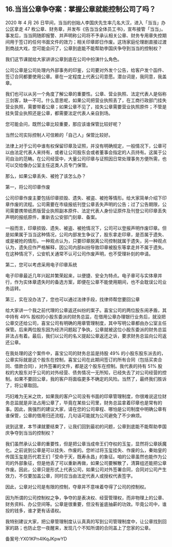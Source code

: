 ## 16.当当公章争夺案：掌握公章就能控制公司了吗？
2020 年 4 月 26 日早间，当当的创始人李国庆先生率几名大汉，进入「当当」办公区拿走 47 枚公章、财务章，并发布《告当当全体员工书》，宣布接管「当当」。事发后，当当网随即报警、并声明称公司将不予承认相关公章、财务专用章失控期间用于签订的任何书面文件的效力；相关印章即日作废。这场家庭伦理剧直接过渡到商战大戏，您可能会问了，公章到底能不能帮助李国庆争夺到当当的控制权？


我们这节课就给大家讲讲公章到底在公司中扮演什么角色。


公司公章是公司处理内外部事务的印鉴，公司要对外发个公告，给客户发个函件、签订合同都要使用公章。章在一定程度上代表公司意愿。潜台词是，我同意，我盖章。


我们也可以从另一个角度了解公章的重要性。公章、营业执照、法定代表人是俗称三剑客，缺一不可。什么意思呢，如果公司把营业执照丢了，在工商行政部门挂失营业执照，需要带着公章；如果公章不见了，挂失公章需要营业执照原件；不管是挂失营业执照还是公章，都需要法定代表人亲自到场。


您可能会问，既然公章比较重要，那应该谁保管比较好呢？


当然公司实际控制人可信赖的「自己人」保管比较好。


法律上对于公司中谁有权保留印章及证照，并没有明确规定，一般情况下，公章可以由法定代表人来持有，或者让公司股东会或者董事会指定的人员持有。这属于公司自治的范畴。在公司经营中，大量公司印章与证照因日常处理事务方便所需，也可以交给像办公室主任这类人员专门保管。


那么，如果公章丢失、被抢了该怎么办？


第一，将公司印章作废


公司印章作废主要包括印章损毁、遗失、被盗、被抢等情形。给大家简单介绍下印章作废的流程。公司需要在市级报纸刊登公章丢失声明的公告；过了公告期限，公司需要携带纸质版营业执照副本原件、法定代表人身份证原件及刊登公司印章丢失声明的报纸原件，重新去公安部门刻章、备案。


一般而言，印章损毁、遗失、被盗、被抢情况下，公司可以登报声明作废印章。但是如果属于当当这种情况，公司内部发生争议了，股东拿走印章，是否属于遗失、或是被抢的情形。一种观点认为，只要印章脱离公司控制就属于遗失，另一种观点认为，遗失应作严格解释，因公司内部纠纷导致印章被股东等拿走并不属于遗失。在这种情况下，公安机关通常不认可公司作废声明，也不受理补刻的申请。


第二，您可以考虑采用电子印章系统


电子印章最近几年兴起并繁荣起来，以便捷、安全为特点。电子章可与实体章并行，作为实体章遗失时的备选方案，即便在公章不能使用期间，也不会耽误公司业务运转。


第三，实在没办法了，您也可以通过法律手段，找律师帮您要回公章


给大家讲一个我之前代理的公章返还纠纷的案子。喜宝公司的两位股东闹矛盾，其中持有 49% 股权的小股东委派的财务总监，在借用公章办理银行业务后，就没把公章交还给公司，喜宝公司有明确的用章管理制度，其中写明公章都由办公室主任保管。后来两位股东因为经济问题起了争执，公章就被这位小股东委派的财务总监非法占有着。最后，我们以公司的名义提起公章返还之诉，要求财务总监向公司返还公章。


在我处理的这个案件中，喜宝公司的财务总监是持股 49% 的小股东股东派去的，公章实际就是这个股东在控制，喜宝公司在此期间签订的所有合同（包括买卖合同、借款合同），对外签署的文件，都是这个股东在控制。我代表的持有 51% 股权的大股东对于公司的对外经营、债务情况一无所知，已经失去了对公司经营的控制。如果不要回公章，我的客户将面临更多不确定的风险。当然了，最终我们胜诉了，将公章取回。


巧妇难为无米之炊，如果我的客户公司没有书面的印章管理制度，你很难说这位财务总监就是非法占用公章了，毕竟在某些公司里，财务总监拿着印章也是常有的事。因此，我强烈的建议大家，请在您的公司章程、哪怕是公司制度中明确公章有谁保管，公章的借用归还流程，几句话可能就为公司避免了不少麻烦。


说到这里，本节课就要结束了，让我们回到最初的问题，公章到底能不能帮助李国庆争夺到当当的控制权？


我们虽然承认公章的重要性，但是把公章当成帝王们夺权的玉玺，显然将公章妖魔化。之前说到公章是可以挂失、作废的。您听过将玉玺挂失、作废的么，秦始皇的传国玉玺是历代君王们「受命于天，既寿永昌」的象征。咱的公章虽然也能作为公司的外部象征，但是他丢了可以重新再做，如果公司要解散了，清算组还能把公章作废。因此，公章只是形式上代表公司，如果公司对外签署合同，合同对公司产生效力，不仅要加盖公章，同时应当由法定代表人或授权代表签字。


因此，公章对公司是有限的控制，夺章并不意味着夺得了公司的控制权。


因为所谓的公司控制权之争，争夺的是表决权、经营管理权，而非物理上的公章、财务资料、办公空间等。公章是很重要，但没有釜底抽薪的功效。毕竟公司中，谁投的钱多，谁才更有话语权。


我特别建议大家，把公章管理制度认认真真的写到公司管理制度中，让公章找到回家的路；也防止您一夜醒来，发现几个不知所谓的合同盖上了您家的公章。


备案号:YX01KPn4lKqJKpwYD

